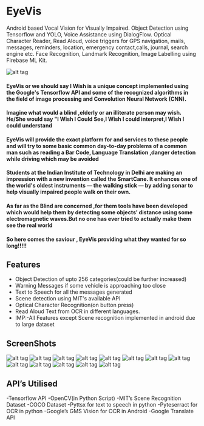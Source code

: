 # EyeVis
Android based Vocal Vision for Visually Impaired. Object Detection using Tensorflow and YOLO, Voice Assistance using DialogFlow. Optical Character Reader, Read Aloud, voice triggers for GPS navigation, mails, messages, reminders, location, emergency contact,calls, journal, search engine etc. Face Recognition, Landmark Recognition, Image Labelling using Firebase ML Kit.

![alt tag](https://i.imgur.com/S2X1rUrh.png)

#### EyeVis or we should say I Wish is a unique concept implemented using the Google's Tensorflow API and some of the recognized algorithms in the field of image processing and Convolution Neural Network (CNN).

#### Imagine what would a blind ,elderly or an illiterate person may wish. He/She would say "I Wish I Could See,I Wish I could interpret,I Wish I could understand

#### EyeVis will provide the exact platform for and services to these people and will try to some basic common day-to-day problems of a common man such as reading a Bar Code, Language Translation ,danger detection while driving which may be avoided

#### Students at the Indian Institute of Technology in Delhi are making an impression with a new invention called the SmartCane. It enhances one of the world's oldest instruments — the walking stick — by adding sonar to help visually impaired people walk on their own.

#### As far as the Blind are concerned ,for them tools have been developed which would help them by detecting some objects' distance using some electromagnetic waves.But no one has ever tried to actually make them see the real world

#### So here comes the saviour , EyeVis providing what they wanted for so long!!!!!

## Features
- Object Detection of upto 256 categories(could be further increased)
- Warning Messages if some vehicle is approaching too close
- Text to Speech for all the messages generated
- Scene detection using MIT's available API
- Optical Character Recognition(on button press) 
- Read Aloud Text from OCR in different languages.
- IMP:-All Features except Scene recognition implemented in android due to large dataset

## ScreenShots
![alt tag](https://i.imgur.com/4CwHfGHm.jpg)
![alt tag](https://i.imgur.com/LXY1AMzm.jpg)
![alt tag](https://i.imgur.com/JSpqldxm.jpg)
![alt tag](https://i.imgur.com/oZuGeSOm.png)
![alt tag](https://i.imgur.com/FhXwmUtm.png)
![alt tag](https://i.imgur.com/8MwNSDkm.png)
![alt tag](https://i.imgur.com/N0NpOpHm.png)
![alt tag](https://i.imgur.com/2hpfBuom.png)
![alt tag](https://i.imgur.com/jB6ANDrm.png)
![alt tag](https://i.imgur.com/rxeoa00m.png)
![alt tag](https://i.imgur.com/kpzUSImm.png)
![alt tag](https://i.imgur.com/TnRDDOsm.png)
![alt tag](https://i.imgur.com/eMctavom.png)


## API’s Utilised
-Tensorflow API
-OpenCV(in Python Script)
-MIT’s Scene Recognition Dataset
-COCO Dataset
-Pyttsx for text to speech in python
-Pyteserract for OCR in python
-Google’s GMS Vision for OCR in Android
-Google Translate API

